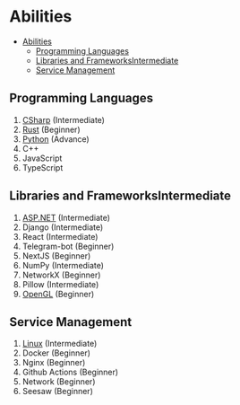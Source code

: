 # Abilities

- [Abilities](#abilities)
  - [Programming Languages](#programming-languages)
  - [Libraries and FrameworksIntermediate](#libraries-and-frameworksintermediate)
  - [Service Management](#service-management)

## Programming Languages

1. [CSharp](./CSharp.md) (Intermediate)
2. [Rust](./Rust.md) (Beginner)
3. [Python](./Python.md) (Advance)
4. C++
5. JavaScript
6. TypeScript



## Libraries and FrameworksIntermediate

1. [ASP.NET](./ASPNET.md) (Intermediate)
2. Django (Intermediate)
3. React (Intermediate)
4. Telegram-bot (Beginner)
5. NextJS (Beginner)
6. NumPy (Intermediate)
7. NetworkX (Beginner)
8. Pillow (Intermediate)
9. [OpenGL](./OpenGL.md) (Beginner)

## Service Management

1. [Linux](./Linux.md) (Intermediate)
2. Docker (Beginner)
3. Nginx (Beginner)
4. Github Actions (Beginner)
5. Network (Beginner)
6. Seesaw (Beginner)